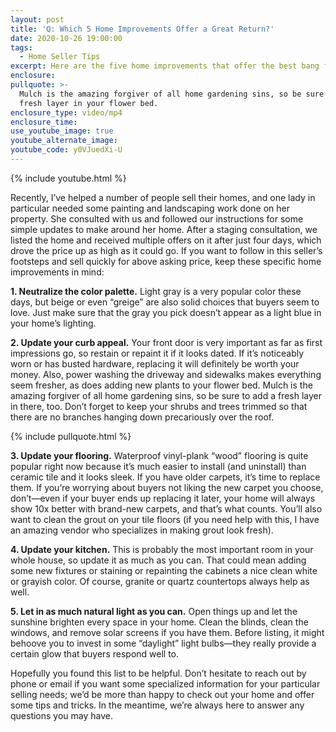 ```yaml
---
layout: post
title: 'Q: Which 5 Home Improvements Offer a Great Return?'
date: 2020-10-26 19:00:00
tags:
  - Home Seller Tips
excerpt: Here are the five home improvements that offer the best bang for your buck.
enclosure:
pullquote: >-
  Mulch is the amazing forgiver of all home gardening sins, so be sure to add a
  fresh layer in your flower bed.
enclosure_type: video/mp4
enclosure_time:
use_youtube_image: true
youtube_alternate_image:
youtube_code: y0VJuedXi-U
---
```


{% include youtube.html %}

Recently, I’ve helped a number of people sell their homes, and one lady in particular needed some painting and landscaping work done on her property. She consulted with us and followed our instructions for some simple updates to make around her home. After a staging consultation, we listed the home and received multiple offers on it after just four days, which drove the price up as high as it could go. If you want to follow in this seller’s footsteps and sell quickly for above asking price, keep these specific home improvements in mind:&nbsp;

**1\. Neutralize the color palette.** Light gray is a very popular color these days, but beige or even “greige” are also solid choices that buyers seem to love. Just make sure that the gray you pick doesn’t appear as a light blue in your home’s lighting.&nbsp;

**2\. Update your curb appeal.** Your front door is very important as far as first impressions go, so restain or repaint it if it looks dated. If it’s noticeably worn or has busted hardware, replacing it will definitely be worth your money. Also, power washing the driveway and sidewalks makes everything seem fresher, as does adding new plants to your flower bed. Mulch is the amazing forgiver of all home gardening sins, so be sure to add a fresh layer in there, too. Don’t forget to keep your shrubs and trees trimmed so that there are no branches hanging down precariously over the roof.&nbsp;

{% include pullquote.html %}

**3\. Update your flooring.** Waterproof vinyl-plank “wood” flooring is quite popular right now because it’s much easier to install (and uninstall) than ceramic tile and it looks sleek. If you have older carpets, it’s time to replace them. If you’re worrying about buyers not liking the new carpet you choose, don’t—even if your buyer ends up replacing it later, your home will always show 10x better with brand-new carpets, and that’s what counts. You’ll also want to clean the grout on your tile floors (if you need help with this, I have an amazing vendor who specializes in making grout look fresh).&nbsp;

**4\. Update your kitchen.** This is probably the most important room in your whole house, so update it as much as you can. That could mean adding some new fixtures or staining or repainting the cabinets a nice clean white or grayish color. Of course, granite or quartz countertops always help as well.&nbsp;

**5\. Let in as much natural light as you can.** Open things up and let the sunshine brighten every space in your home. Clean the blinds, clean the windows, and remove solar screens if you have them. Before listing, it might behoove you to invest in some “daylight” light bulbs—they really provide a certain glow that buyers respond well to.&nbsp;

Hopefully you found this list to be helpful. Don’t hesitate to reach out by phone or email if you want some specialized information for your particular selling needs; we’d be more than happy to check out your home and offer some tips and tricks. In the meantime, we’re always here to answer any questions you may have.&nbsp;